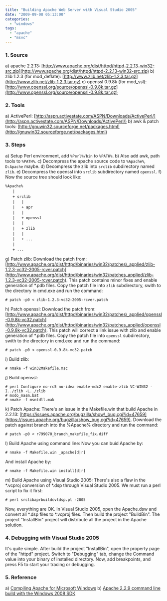 ```yaml
---
title: "Building Apache Web Server with Visual Studio 2005"
date: "2009-09-08 05:13:00"
categories: 
  - "windows"
tags: 
  - "apache"
  - "msvc"
---
```


### 1\. Source

a) apache 2.2.13: [http://www.apache.org/dist/httpd/httpd-2.2.13-win32-src.zip](http://www.apache.org/dist/httpd/httpd-2.2.13-win32-src.zip) b) zlib 1.2.3 (for mod\_deflate): [http://www.zlib.net/zlib-1.2.3.tar.gz](http://www.zlib.net/zlib-1.2.3.tar.gz) c) openssl 0.9.8k (for mod\_ssl): [http://www.openssl.org/source/openssl-0.9.8k.tar.gz](http://www.openssl.org/source/openssl-0.9.8k.tar.gz)

### 2\. Tools

a) ActivePerl: [http://aspn.activestate.com/ASPN/Downloads/ActivePerl/](http://aspn.activestate.com/ASPN/Downloads/ActivePerl/) b) awk & patch tools: [http://gnuwin32.sourceforge.net/packages.html](http://gnuwin32.sourceforge.net/packages.html)

### 3\. Steps

a) Setup Perl environment, add `%Perl%/bin` to `%PATH%`. b) Also add awk, path tools to `%PATH%`. c) Decompress the apache source code to `%Apache%`, `D:Apache` maybe. d) Decompress the zlib into `srclib` subdirectory named `zlib`. e) Decompress the openssl into `srclib` subdirectory named `openssl`. f) Now the source tree should look like:

```
%Apache%
　　|
　　+ srclib
　　|   |
　　|   + apr
　　|   |
　　|   + openssl
　　|   |
　　|   + zlib
　　|   |
　　|   + ...
　　|
　　+ ...
```

g) Patch zlib: Download the patch from: [http://www.apache.org/dist/httpd/binaries/win32/patches\_applied/zlib-1.2.3-vc32-2005-rcver.patch](http://www.apache.org/dist/httpd/binaries/win32/patches_applied/zlib-1.2.3-vc32-2005-rcver.patch). This patch contains minor fixes and enable generation of \*.pdb files. Copy the patch file into `zlib` subdirectory, swith to the directory in cmd.exe and run the command:

```
# patch -p0 < zlib-1.2.3-vc32-2005-rcver.patch
```

h) Patch openssl: Download the patch from: [http://www.apache.org/dist/httpd/binaries/win32/patches\_applied/openssl-0.9.8k-vc32.patch](http://www.apache.org/dist/httpd/binaries/win32/patches_applied/openssl-0.9.8k-vc32.patch). This patch will correct a link issue with zlib and enable generation of \*.pdb files. Copy the patch file into `openssl` subdirectory, swith to the directory in cmd.exe and run the command:

```
# patch -p0 < openssl-0.9.8k-vc32.patch
```

i) Build zlib:

```
# nmake -f win32Makefile.msc
```

j) Build openssl:

```
# perl Configure no-rc5 no-idea enable-mdc2 enable-zlib VC-WIN32 -I../zlib -L../zlib
# msdo_masm.bat
# nmake -f msntdll.mak
```

k) Patch Apache: There's an issue in the Makefile.win that build Apache in 2.2.13: [https://issues.apache.org/bugzilla/show\_bug.cgi?id=47659](https://issues.apache.org/bugzilla/show_bug.cgi?id=47659). Download the patch against branch into the %Apache% directory and run the command:

```
# patch -p0 < r799070_branch_makefile_fix.diff
```

l) Build Apache using command line: Now you can buid Apache by:

```
# nmake -f Makefile.win _apache[d|r]
```

And install Apache by:

```
# nmake -f Makefile.win install[d|r]
```

m) Build Apache using Visual Studio 2005: There's also a flaw in the \*.vcproj conversion of \*.dsp through Visual Studio 2005. We must run a perl script to fix it first:

```
# perl srclibaprbuildcvtdsp.pl -2005
```

Now, everything are OK. In Visual Studio 2005, open the Apache.dsw and convert all \*.dsp files to \*.vcproj files. Then build the project "BuildBin". The project "InstallBin" project will distribute all the project in the Apache solution.

### 4\. Debugging with Visual Studio 2005

It's quite simple. After build the project "InstallBin", open the property page of the "httpd" project. Switch to "Debugging" tab, change the Command value into your binary of installed directory. Now, add breakpoints, and press F5 to start your tracing or debugging.

### 5\. Reference

a) [Compiling Apache for Microsoft Windows](http://httpd.apache.org/docs/2.2/platform/win_compiling.html) b) [Apache 2.2.9 command line build with the Windows 2008 SDK](http://www.apachelounge.com/viewtopic.php?t=2560)
